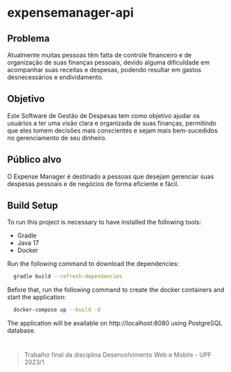 # expensemanager-api
## Problema

Atualmente muitas pessoas têm falta de controle financeiro e de organização de suas finanças
pessoais, devido alguma dificuldade em acompanhar suas receitas e despesas, podendo
resultar em gastos desnecessários e endividamento.

## Objetivo
Este Software de Gestão de Despesas tem como objetivo ajudar os usuários a ter uma visão
clara e organizada de suas finanças, permitindo que eles tomem decisões mais conscientes e
sejam mais bem-sucedidos no gerenciamento de seu dinheiro.

## Público alvo
O Expense Manager é destinado a pessoas que desejam gerenciar suas despesas pessoais e
de negócios de forma eficiente e fácil.

## Build Setup
To run this project is necessary to have installed the following tools:
- Gradle
- Java 17
- Docker

Run the following command to download the dependencies:
``` bash
  gradle build --refresh-dependencies
```

Before that, run the following command to create the docker containers and start the application:
``` bash
  docker-compose up --build -d
```

The application will be available on http://localhost:8080 using PostgreSQL database.

# 
> Trabalho final da disciplina Desenvolvimento Web e Mobile - UPF 2023/1

